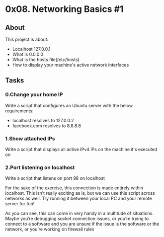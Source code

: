 # 0x08. Networking Basics #1

## About
This project is about:
* Localhost 127.0.0.1
* What is 0.0.0.0
* What is the hosts file(/etc/hosts)
* How to display your machine's active network interfaces

## Tasks

### 0.Change your home IP

Write a script that configures an Ubuntu server with the below requirements:
* localhost resolves to 127.0.0.2
* facebook.com resolves to 8.8.8.8

### 1.Show attached IPs

Write a script that displays all active IPv4 IPs on the machine it's executed on

### 2.Port listening on localhost

Write a script that listens on port 98 on localhost

For the sake of the exercise, this connection is made entirely within localhost. This isn’t really exciting as is, but we can use this script across networks as well. Try running it between your local PC and your remote server for fun!

As you can see, this can come in very handy in a multitude of situations. Maybe you’re debugging socket connection issues, or you’re trying to connect to a software and you are unsure if the issue is the software or the network, or you’re working on firewall rules
